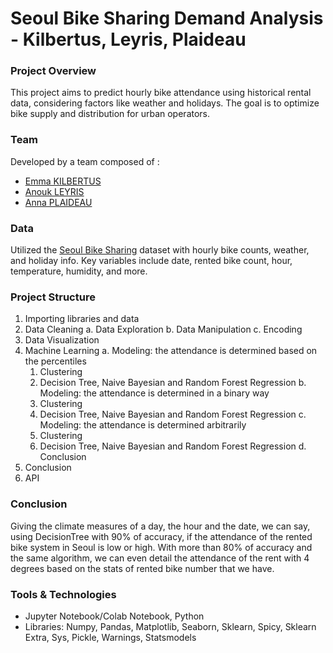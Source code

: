 # Seoul Bike Sharing Demand Analysis - Kilbertus, Leyris, Plaideau

### Project Overview
This project aims to predict hourly bike attendance using historical rental data, considering factors like weather and holidays. The goal is to optimize bike supply and distribution for urban operators.

### Team
Developed by a team composed of :
* [Emma KILBERTUS](www.linkedin.com/in/emma-kilbertus/ "Emma KILBERTUS")
* [Anouk LEYRIS](www.linkedin.com/in/anouk-leyris-25a178251/ "Anouk LEYRIS")
* [Anna PLAIDEAU](https://www.linkedin.com/in/anna-plaideau-609074206/ "Anna PLAIDEA")

### Data
Utilized the [Seoul Bike Sharing](https://archive.ics.uci.edu/dataset/560/seoul+bike+sharing+demand "Seoul Bike Sharing")
dataset with hourly bike counts, weather, and holiday info. Key variables include date, rented bike count, hour, temperature, humidity, and more.

### Project Structure
1. Importing libraries and data
2. Data Cleaning
  a. Data Exploration
  b. Data Manipulation
  c. Encoding
3. Data Visualization
4. Machine Learning
  a. Modeling: the attendance is determined based on the percentiles
    1. Clustering
    2. Decision Tree, Naive Bayesian and Random Forest Regression
  b. Modeling: the attendance is determined in a binary way
    1. Clustering
    2. Decision Tree, Naive Bayesian and Random Forest Regression
  c. Modeling: the attendance is determined arbitrarily
    1. Clustering
    2. Decision Tree, Naive Bayesian and Random Forest Regression
  d. Conclusion
5. Conclusion
6. API

### Conclusion
Giving the climate measures of a day, the hour and the date, we can say, using DecisionTree with 90% of accuracy, if the attendance of the rented bike system in Seoul is low or high. With more than 80% of accuracy and the same algorithm, we can even detail the attendance of the rent with 4 degrees based on the stats of rented bike number that we have.

### Tools & Technologies
* Jupyter Notebook/Colab Notebook, Python
* Libraries: Numpy, Pandas, Matplotlib, Seaborn, Sklearn, Spicy, Sklearn Extra, Sys, Pickle, Warnings, Statsmodels

